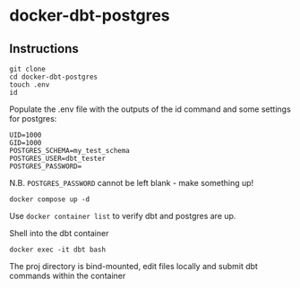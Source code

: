 # docker-dbt-postgres

## Instructions

```shell
git clone
cd docker-dbt-postgres
touch .env
id
```

Populate the .env file with the outputs of the id command and some settings for postgres:

```.env
UID=1000
GID=1000
POSTGRES_SCHEMA=my_test_schema
POSTGRES_USER=dbt_tester
POSTGRES_PASSWORD=
```

N.B. `POSTGRES_PASSWORD` cannot be left blank - make something up!

```shell
docker compose up -d
```

Use `docker container list` to verify dbt and postgres are up.

Shell into the dbt container

```shell
docker exec -it dbt bash
```

The proj directory is bind-mounted, edit files locally and submit dbt commands within the container
